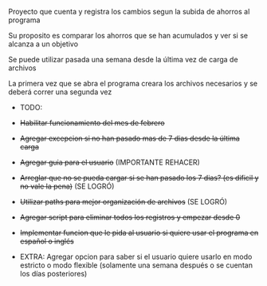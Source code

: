 Proyecto que cuenta y registra los cambios segun la subida de ahorros al programa

Su proposito es comparar los ahorros que se han acumulados y ver si se alcanza a un objetivo

Se puede utilizar pasada una semana desde la última vez de carga de archivos

La primera vez que se abra el programa creara los archivos necesarios y se deberá correr una segunda vez

- TODO:
- ~~Habilitar funcionamiento del mes de febrero~~
- ~~Agregar excepcion si no han pasado mas de 7 dias desde la última carga~~
- ~~Agregar guia para el usuario~~ (IMPORTANTE REHACER)
- ~~Arreglar que no se pueda cargar si se han pasado los 7 dias? (es dificil y no vale la pena)~~ (SE LOGRÓ)
- ~~Utilizar paths para mejor organización de archivos~~ (SE LOGRÓ)
- ~~Agregar script para eliminar todos los registros y empezar desde 0~~
- ~~Implementar funcion que le pida al usuario si quiere usar el programa en español o inglés~~

- EXTRA: Agregar opcion para saber si el usuario quiere usarlo en modo estricto o modo flexible (solamente una semana después o se cuentan los días posteriores)

